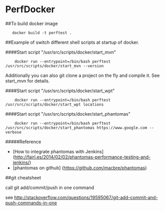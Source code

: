 # PerfDocker

##To build docker image
```
   docker build -t perftest .
```


##Example of switch different shell scripts at startup of docker.

####Start script "/usr/src/scripts/docker/start_mvn"
```
	docker run --entrypoint=/bin/bash perftest /usr/src/scripts/docker/start_mvn --version
```

Additionally you can also git clone a project on the fly and compile it. See start_mvn for details.


####Start script "/usr/src/scripts/docker/start_wpt"
```
	docker run --entrypoint=/bin/bash perftest /usr/src/scripts/docker/start_wpt locations
```


####Start script "/usr/src/scripts/docker/start_phantomas"
```
	docker run --entrypoint=/bin/bash perftest /usr/src/scripts/docker/start_phantomas https://www.google.com --verbose
```
#####Reference
   - [How to integrate phantomas with Jenkins] (http://fairl.es/2014/02/02/phantomas-performance-testing-and-jenkins/)
   - [phantomas on github] (https://github.com/macbre/phantomas)
 

##git cheatsheet

call git add/commit/push in one command

  see http://stackoverflow.com/questions/19595067/git-add-commit-and-push-commands-in-one
 
